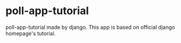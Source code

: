 # poll-app-tutorial

poll-app-tutorial made by django.
This app is based on official django homepage's tutorial.
